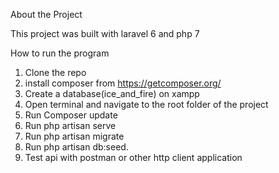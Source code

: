
About the Project

This project was built with laravel 6 and php 7


How to run the program
1. Clone the repo
2.  install composer from https://getcomposer.org/
3. Create a database(ice_and_fire) on xampp
4. Open terminal and navigate to the root folder of the project
5. Run Composer update
6. Run php artisan serve
7. Run php artisan migrate
8. Run php artisan db:seed.
9. Test api with postman or other http client application
